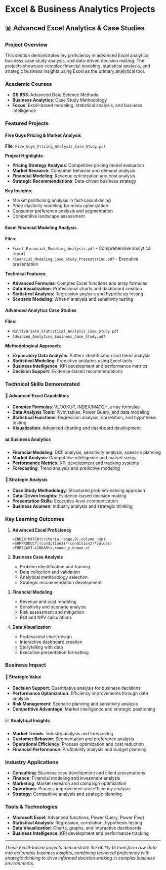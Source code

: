 # Excel & Business Analytics Projects

## 📊 Advanced Excel Analytics & Case Studies

### Project Overview
This section demonstrates my proficiency in advanced Excel analytics, business case study analysis, and data-driven decision making. The projects showcase complex financial modeling, statistical analysis, and strategic business insights using Excel as the primary analytical tool.

### Academic Courses
- **DS 853**: Advanced Data Science Methods
- **Business Analytics**: Case Study Methodology
- **Focus**: Excel-based modeling, statistical analysis, and business intelligence

### Featured Projects

#### Five Guys Pricing & Market Analysis
**File**: `Five_Guys_Pricing_Analysis_Case_Study.pdf`

**Project Highlights**:
- **Pricing Strategy Analysis**: Competitive pricing model evaluation
- **Market Research**: Consumer behavior and demand analysis
- **Financial Modeling**: Revenue optimization and cost analysis
- **Strategic Recommendations**: Data-driven business strategy

**Key Insights**:
- Market positioning analysis in fast-casual dining
- Price elasticity modeling for menu optimization
- Consumer preference analysis and segmentation
- Competitive landscape assessment

#### Excel Financial Modeling Analysis
**Files**: 
- `Excel_Financial_Modeling_Analysis.pdf` - Comprehensive analytical report
- `Financial_Modeling_Case_Study_Presentation.pdf` - Executive presentation

**Technical Features**:
- **Advanced Formulas**: Complex Excel functions and array formulas
- **Data Visualization**: Professional charts and dashboard creation
- **Statistical Analysis**: Regression analysis and hypothesis testing
- **Scenario Modeling**: What-if analysis and sensitivity testing

#### Advanced Analytics Case Studies
**Files**:
- `Multivariate_Statistical_Analysis_Case_Study.pdf`
- `Advanced_Analytics_Business_Case_Study.pdf`

**Methodological Approach**:
- **Exploratory Data Analysis**: Pattern identification and trend analysis
- **Statistical Modeling**: Predictive analytics using Excel tools
- **Business Intelligence**: KPI development and performance metrics
- **Decision Support**: Evidence-based recommendations

### Technical Skills Demonstrated

#### 🔧 Advanced Excel Capabilities
- **Complex Formulas**: VLOOKUP, INDEX/MATCH, array formulas
- **Data Analysis Tools**: Pivot tables, Power Query, and data modeling
- **Statistical Functions**: Regression analysis, correlation, and hypothesis testing
- **Visualization**: Advanced charting and dashboard development

#### 📊 Business Analytics
- **Financial Modeling**: DCF analysis, sensitivity analysis, scenario planning
- **Market Analysis**: Competitive intelligence and market sizing
- **Performance Metrics**: KPI development and tracking systems
- **Forecasting**: Trend analysis and predictive modeling

#### 🎯 Strategic Analysis
- **Case Study Methodology**: Structured problem-solving approach
- **Data-Driven Insights**: Evidence-based decision making
- **Presentation Skills**: Executive-level communication
- **Business Acumen**: Industry analysis and strategic thinking

### Key Learning Outcomes

1. **Advanced Excel Proficiency**
   ```excel
   =INDEX(MATCH(criteria,range,0),column_num)
   =SUMPRODUCT((condition1)*(condition2)*values)
   =FORECAST.LINEAR(x,known_y,known_x)
   ```

2. **Business Case Analysis**
   - Problem identification and framing
   - Data collection and validation
   - Analytical methodology selection
   - Strategic recommendation development

3. **Financial Modeling**
   - Revenue and cost modeling
   - Sensitivity and scenario analysis
   - Risk assessment and mitigation
   - ROI and NPV calculations

4. **Data Visualization**
   - Professional chart design
   - Interactive dashboard creation
   - Storytelling with data
   - Executive presentation formatting

### Business Impact

#### 🎯 Strategic Value
- **Decision Support**: Quantitative analysis for business decisions
- **Performance Optimization**: Efficiency improvements through data analysis
- **Risk Management**: Scenario planning and sensitivity analysis
- **Competitive Advantage**: Market intelligence and strategic positioning

#### 📈 Analytical Insights
- **Market Trends**: Industry analysis and forecasting
- **Customer Behavior**: Segmentation and preference analysis
- **Operational Efficiency**: Process optimization and cost reduction
- **Financial Performance**: Profitability analysis and budget planning

### Industry Applications

- **Consulting**: Business case development and client presentations
- **Finance**: Financial modeling and investment analysis
- **Marketing**: Market research and campaign optimization
- **Operations**: Process improvement and efficiency analysis
- **Strategy**: Competitive analysis and strategic planning

### Tools & Technologies

- **Microsoft Excel**: Advanced functions, Power Query, Power Pivot
- **Statistical Analysis**: Regression, correlation, hypothesis testing
- **Data Visualization**: Charts, graphs, and interactive dashboards
- **Business Intelligence**: KPI development and performance tracking

---

*These Excel-based projects demonstrate the ability to transform raw data into actionable business insights, combining technical proficiency with strategic thinking to drive informed decision-making in complex business environments.*